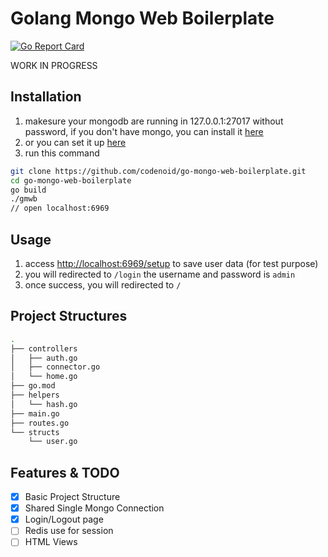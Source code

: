 # Golang Mongo Web Boilerplate 
[![Go Report Card](https://goreportcard.com/badge/github.com/codenoid/go-mongo-web-boilerplate)](https://goreportcard.com/report/github.com/codenoid/go-mongo-web-boilerplate)

WORK IN PROGRESS

## Installation

1. makesure your mongodb are running in 127.0.0.1:27017 without password, if you don't have mongo, you can install it [here](https://docs.mongodb.com/manual/administration/install-community/)
2. or you can set it up [here](https://github.com/codenoid/go-mongo-web-boilerplate/blob/644dc7a0b73e19ace25017495bc1293774155ef4/routes.go#L12)
3. run this command

```bash
git clone https://github.com/codenoid/go-mongo-web-boilerplate.git
cd go-mongo-web-boilerplate
go build
./gmwb
// open localhost:6969
```

## Usage

1. access [http://localhost:6969/setup](http://localhost:6969/setup) to save user data (for test purpose)
2. you will redirected to `/login` the username and password is `admin`
3. once success, you will redirected to `/`

## Project Structures

```bash
.
├── controllers
│   ├── auth.go
│   ├── connector.go
│   └── home.go
├── go.mod
├── helpers
│   └── hash.go
├── main.go
├── routes.go
└── structs
    └── user.go
```

## Features & TODO

- [x] Basic Project Structure
- [x] Shared Single Mongo Connection
- [x] Login/Logout page
- [ ] Redis use for session
- [ ] HTML Views

